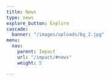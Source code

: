 ```yaml
---
title: News
type: news
explore_button: Explore
cascade:
  banner: "/images/uploads/bg_2.jpg"
menu:
  nav:
    parent: Impact
    url: "/impact/#news"
    weight: 5

---
```

